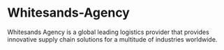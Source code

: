 # Whitesands-Agency
Whitesands Agency is a global leading logistics provider that provides innovative supply chain solutions for a multitude of industries worldwide.

